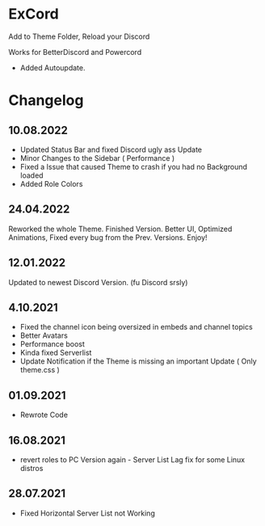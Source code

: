 # ExCord
Add to Theme Folder, Reload your Discord

Works for BetterDiscord and Powercord

- Added Autoupdate. 

# Changelog
##  10.08.2022

- Updated Status Bar and fixed Discord ugly ass Update 
- Minor Changes to the Sidebar ( Performance )
- Fixed a Issue that caused Theme to crash if you had no Background loaded 
- Added Role Colors

##  24.04.2022

Reworked the whole Theme. Finished Version.
Better UI, Optimized Animations, Fixed every bug from the Prev. Versions.
Enjoy!

##  12.01.2022

Updated to newest Discord Version. (fu Discord srsly)


##  4.10.2021

- Fixed the channel icon being oversized in embeds and channel topics
- Better Avatars
- Performance boost
- Kinda fixed Serverlist
- Update Notification if the Theme is missing an important Update ( Only theme.css )

## 01.09.2021 
 - Rewrote Code

## 16.08.2021 
 - revert roles to PC Version again - Server List Lag fix for some Linux distros

## 28.07.2021 

 - Fixed Horizontal Server List not Working



